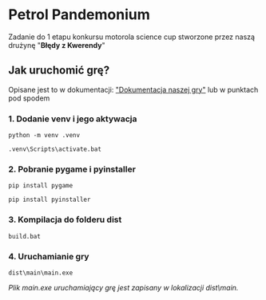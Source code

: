 # Petrol Pandemonium

Zadanie do 1 etapu konkursu motorola science cup stworzone przez naszą drużynę "**Błędy z Kwerendy**"

## Jak uruchomić grę?

Opisane jest to w dokumentacji: ["Dokumentacja naszej gry"](https://009822.xyz/wyscigi-dokumentacja/doku.php?id=start "Dokumentacja naszej gry") lub w punktach pod spodem

### 1. Dodanie venv i jego aktywacja

    python -m venv .venv

    .venv\Scripts\activate.bat

### 2. Pobranie pygame i pyinstaller

    pip install pygame

    pip install pyinstaller

### 3. Kompilacja do folderu dist

    build.bat

### 4. Uruchamianie gry

    dist\main\main.exe

_Plik main.exe uruchamiający grę jest zapisany w lokalizacji dist\main._
